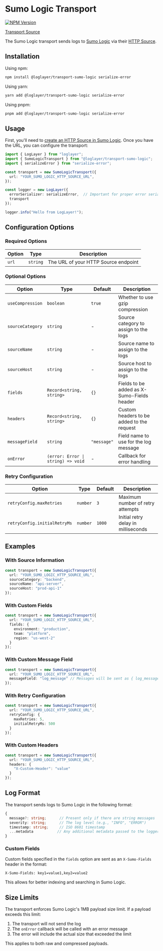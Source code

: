 # Sumo Logic Transport

[![NPM Version](https://img.shields.io/npm/v/%40loglayer%2Ftransport-sumo-logic)](https://www.npmjs.com/package/@loglayer/transport-sumo-logic)

[Transport Source](https://github.com/loglayer/loglayer/tree/master/packages/transports/sumo-logic)

The Sumo Logic transport sends logs to [Sumo Logic](https://www.sumologic.com/) via their [HTTP Source](https://help.sumologic.com/docs/send-data/hosted-collectors/http-source/logs-metrics/upload-logs/).

## Installation

Using npm:
```bash
npm install @loglayer/transport-sumo-logic serialize-error
```

Using yarn:
```bash
yarn add @loglayer/transport-sumo-logic serialize-error
```

Using pnpm:
```bash
pnpm add @loglayer/transport-sumo-logic serialize-error
```

## Usage

First, you'll need to [create an HTTP Source in Sumo Logic](https://help.sumologic.com/docs/send-data/hosted-collectors/http-source/logs-metrics/#configure-an-httplogs-and-metrics-source). Once you have the URL, you can configure the transport:

```typescript
import { LogLayer } from "loglayer";
import { SumoLogicTransport } from "@loglayer/transport-sumo-logic";
import { serializeError } from "serialize-error";

const transport = new SumoLogicTransport({
  url: "YOUR_SUMO_LOGIC_HTTP_SOURCE_URL",
});

const logger = new LogLayer({
  errorSerializer: serializeError,  // Important for proper error serialization
  transport
});

logger.info("Hello from LogLayer!");
```

## Configuration Options

### Required Options

| Option | Type | Description |
|--------|------|-------------|
| `url` | `string` | The URL of your HTTP Source endpoint |

### Optional Options

| Option | Type | Default | Description |
|--------|------|---------|-------------|
| `useCompression` | `boolean` | `true` | Whether to use gzip compression |
| `sourceCategory` | `string` | - | Source category to assign to the logs |
| `sourceName` | `string` | - | Source name to assign to the logs |
| `sourceHost` | `string` | - | Source host to assign to the logs |
| `fields` | `Record<string, string>` | `{}` | Fields to be added as X-Sumo-Fields header |
| `headers` | `Record<string, string>` | `{}` | Custom headers to be added to the request |
| `messageField` | `string` | `"message"` | Field name to use for the log message |
| `onError` | `(error: Error \| string) => void` | - | Callback for error handling |

### Retry Configuration

| Option | Type | Default | Description |
|--------|------|---------|-------------|
| `retryConfig.maxRetries` | `number` | `3` | Maximum number of retry attempts |
| `retryConfig.initialRetryMs` | `number` | `1000` | Initial retry delay in milliseconds |

## Examples

### With Source Information

```typescript
const transport = new SumoLogicTransport({
  url: "YOUR_SUMO_LOGIC_HTTP_SOURCE_URL",
  sourceCategory: "backend",
  sourceName: "api-server",
  sourceHost: "prod-api-1"
});
```

### With Custom Fields

```typescript
const transport = new SumoLogicTransport({
  url: "YOUR_SUMO_LOGIC_HTTP_SOURCE_URL",
  fields: {
    environment: "production",
    team: "platform",
    region: "us-west-2"
  }
});
```

### With Custom Message Field

```typescript
const transport = new SumoLogicTransport({
  url: "YOUR_SUMO_LOGIC_HTTP_SOURCE_URL",
  messageField: "log_message" // Messages will be sent as { log_message: "..." }
});
```

### With Retry Configuration

```typescript
const transport = new SumoLogicTransport({
  url: "YOUR_SUMO_LOGIC_HTTP_SOURCE_URL",
  retryConfig: {
    maxRetries: 5,
    initialRetryMs: 500
  }
});
```

### With Custom Headers

```typescript
const transport = new SumoLogicTransport({
  url: "YOUR_SUMO_LOGIC_HTTP_SOURCE_URL",
  headers: {
    "X-Custom-Header": "value"
  }
});
```

## Log Format

The transport sends logs to Sumo Logic in the following format:

```typescript
{
  message?: string;      // Present only if there are string messages
  severity: string;      // The log level (e.g., "INFO", "ERROR")
  timestamp: string;     // ISO 8601 timestamp
  ...metadata           // Any additional metadata passed to the logger
}
```

### Custom Fields

Custom fields specified in the `fields` option are sent as an `X-Sumo-Fields` header in the format:
```
X-Sumo-Fields: key1=value1,key2=value2
```

This allows for better indexing and searching in Sumo Logic.

## Size Limits

The transport enforces Sumo Logic's 1MB payload size limit. If a payload exceeds this limit:
1. The transport will not send the log
2. The `onError` callback will be called with an error message
3. The error will include the actual size that exceeded the limit

This applies to both raw and compressed payloads. 